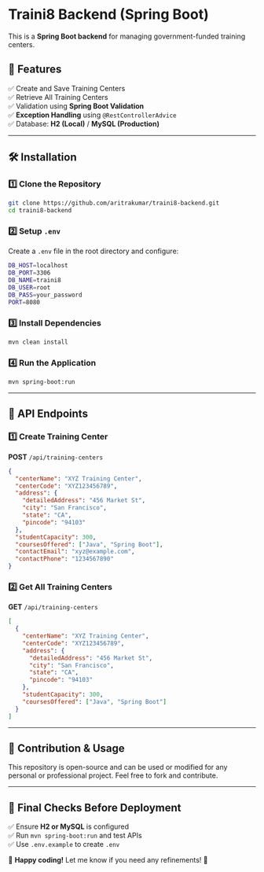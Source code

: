 # Traini8 Backend (Spring Boot)

This is a **Spring Boot backend** for managing government-funded training centers.

## 🚀 Features
✅ Create and Save Training Centers  
✅ Retrieve All Training Centers  
✅ Validation using **Spring Boot Validation**  
✅ **Exception Handling** using `@RestControllerAdvice`  
✅ Database: **H2 (Local)** / **MySQL (Production)**  

---

## 🛠️ Installation

### 1️⃣ Clone the Repository
```sh
git clone https://github.com/aritrakumar/traini8-backend.git
cd traini8-backend
```

### 2️⃣ Setup `.env`
Create a `.env` file in the root directory and configure:
```sh
DB_HOST=localhost
DB_PORT=3306
DB_NAME=traini8
DB_USER=root
DB_PASS=your_password
PORT=8080
```

### 3️⃣ Install Dependencies
```sh
mvn clean install
```

### 4️⃣ Run the Application
```sh
mvn spring-boot:run
```

---

## 🔹 API Endpoints

### **1️⃣ Create Training Center**
**POST** `/api/training-centers`
```json
{
  "centerName": "XYZ Training Center",
  "centerCode": "XYZ123456789",
  "address": {
    "detailedAddress": "456 Market St",
    "city": "San Francisco",
    "state": "CA",
    "pincode": "94103"
  },
  "studentCapacity": 300,
  "coursesOffered": ["Java", "Spring Boot"],
  "contactEmail": "xyz@example.com",
  "contactPhone": "1234567890"
}
```

### **2️⃣ Get All Training Centers**
**GET** `/api/training-centers`
```json
[
  {
    "centerName": "XYZ Training Center",
    "centerCode": "XYZ123456789",
    "address": {
      "detailedAddress": "456 Market St",
      "city": "San Francisco",
      "state": "CA",
      "pincode": "94103"
    },
    "studentCapacity": 300,
    "coursesOffered": ["Java", "Spring Boot"]
  }
]
```

---

## 📝 Contribution & Usage
This repository is open-source and can be used or modified for any personal or professional project. Feel free to fork and contribute.

---

## 🎯 Final Checks Before Deployment
✅ Ensure **H2 or MySQL** is configured  
✅ Run `mvn spring-boot:run` and test APIs  
✅ Use `.env.example` to create `.env`  

🚀 **Happy coding!** Let me know if you need any refinements! 🎯

